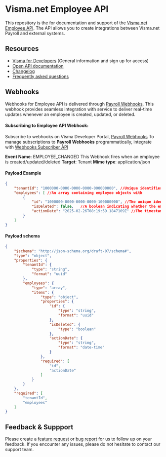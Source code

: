 # Visma.net Employee API

This repository is the for documentation and support of the [Visma.net Employee API](https://developer.visma.com/api/visma.net-employee-api/). The API allows you to create integrations between Visma.net Payroll and external systems.

## Resources

- [Visma for Developers](https://developer.visma.com/api/visma.net-employee-api/) (General information and sign up for access)
- [Open API documentation](https://docs.employeeapi.employeecore.hrm.visma.net)
- [Changelog](changelog.md)
- [Frequently asked questions](FAQ.md)


## Webhooks

Webhooks for Employee API is delivered through [Payroll Webhooks](https://oauth.developers.visma.com/service-registry/webhooks/payroll-no-webhooks). This webhook provides seamless integration with service to deliver real-time updates whenever an employee is created, updated, or deleted.

#### Subscribing to Employee API Webhook:

Subscribe to webhooks on Visma Developer Portal, [Payroll Webhooks](https://oauth.developers.visma.com/service-registry/webhooks/payroll-no-webhooks)
To manage subscriptions to **Payroll Webhooks** programmatically, integrate with [Webhooks Subscriber API](https://oauth.developers.visma.com/service-registry/apistore/webhooks-subscriber)

**Event Name**: EMPLOYEE_CHANGED
This Webhook fires when an employee is created/updated/deleted
**Target**: Tenant
**Mime type**: application/json

#### Payload Example
```json
{
    "tenantId": "1000000-0000-0000-0000-000000000", //Unique identifier for the tenant receiving the webhook.
    "employees": [ //An array containing employee objects with
        {
            "id": "1000000-0000-0000-0000-100000000", //The unique identifier for each employee.
            "isDeleted": false,   //A boolean indicating whether the employee has been deleted.
            "actionDate": "2025-02-26T08:19:59.1847109Z" //The timestamp of the action performed.
        }
    ]
}
```

#### Payload schema
```json
{
    "$schema": "http://json-schema.org/draft-07/schema#",
    "type": "object",
    "properties": {
        "tenantId": {
            "type": "string",
            "format": "uuid"
        },
        "employees": {
            "type": "array",
            "items": {
                "type": "object",
                "properties": {
                    "id": {
                        "type": "string",
                        "format": "uuid"
                    },
                    "isDeleted": {
                        "type": "boolean"
                    },
                    "actionDate": {
                        "type": "string",
                        "format": "date-time"
                    }
                },
                "required": [
                    "id",
                    "actionDate"
                ]
            }
        }
    },
    "required": [
        "tenantId",
        "employees"
    ]
}
```

## Feedback & Suppport

Please create a [feature request](https://github.com/visma-net/employee-public-api-docs/issues/new?assignees=&labels=&template=feature_request.md&title=) or [bug report](https://github.com/visma-net/employee-public-api-docs/issues/new?assignees=&labels=&template=bug_report.md&title=) for us to follow up on your feedback.
If you encounter any issues, please do not hesitate to contact our support team.